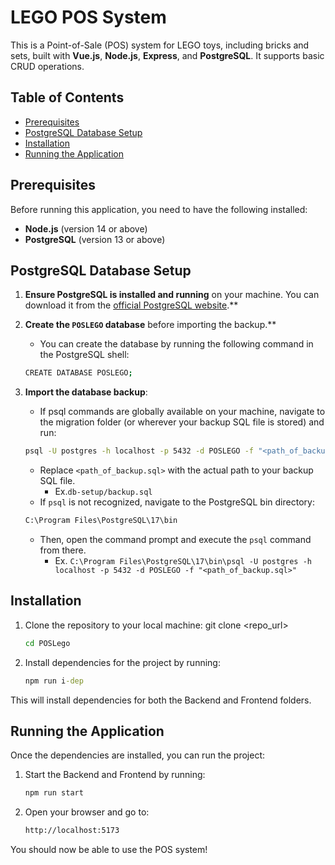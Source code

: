 # LEGO POS System

This is a Point-of-Sale (POS) system for LEGO toys, including bricks and sets, built with **Vue.js**, **Node.js**, **Express**, and **PostgreSQL**. It supports basic CRUD operations.

## Table of Contents

- [Prerequisites](#prerequisites)
- [PostgreSQL Database Setup](#postgresql-database-setup)
- [Installation](#installation)
- [Running the Application](#running-the-application)

## Prerequisites

Before running this application, you need to have the following installed:

- **Node.js** (version 14 or above)
- **PostgreSQL** (version 13 or above)

## PostgreSQL Database Setup

1. **Ensure PostgreSQL is installed and running** on your machine. You can download it from the [official PostgreSQL website](https://www.postgresql.org/download/).**
   
2. **Create the `POSLEGO` database** before importing the backup.**
   - You can create the database by running the following command in the PostgreSQL shell:
   ```bash
   CREATE DATABASE POSLEGO;
   ```
   
3. **Import the database backup**:
   - If psql commands are globally available on your machine, navigate to the migration folder (or wherever your backup SQL file is stored) and run:
   ```cmd
   psql -U postgres -h localhost -p 5432 -d POSLEGO -f "<path_of_backup.sql>"
   ```
      - Replace `<path_of_backup.sql>` with the actual path to your backup SQL file.
         - Ex.`db-setup/backup.sql`
   - If `psql` is not recognized, navigate to the PostgreSQL bin directory:
   ```cmd
   C:\Program Files\PostgreSQL\17\bin
   ```
   - Then, open the command prompt and execute the `psql` command from there.
        - Ex. `C:\Program Files\PostgreSQL\17\bin\psql -U postgres -h localhost -p 5432 -d POSLEGO -f "<path_of_backup.sql>"`
   

## Installation

1. Clone the repository to your local machine:
git clone <repo_url>
   ```cmd
   cd POSLego
   ```
2. Install dependencies for the project by running:
   ```cmd
   npm run i-dep
   ```
This will install dependencies for both the Backend and Frontend folders.

## Running the Application

Once the dependencies are installed, you can run the project:

1. Start the Backend and Frontend by running:
   ```cmd 
   npm run start
   ```
3. Open your browser and go to:
   ```cmd
   http://localhost:5173
   ```
You should now be able to use the POS system!









